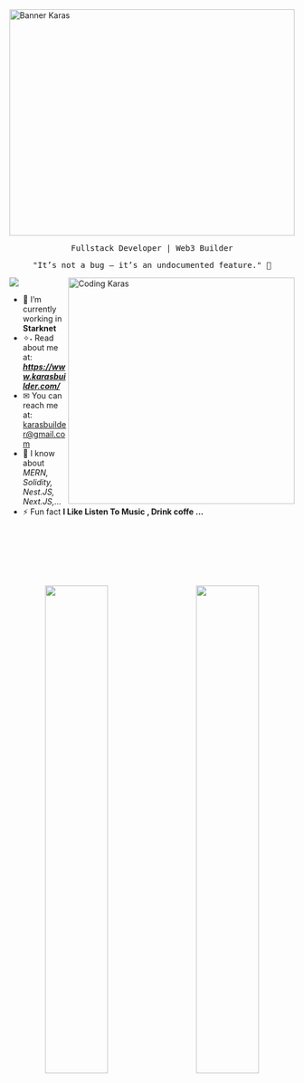 
<picture>
<img align="center" src="assets/banner.png" alt="Banner Karas" height="400px" width="100%" />
</picture>

<p align="center">
    <samp>
        Fullstack Developer | Web3 Builder
    </samp>
</p>
<p align="center">
    <samp>
        "It’s not a bug – it’s an undocumented feature." 👾️
    </samp>
</p>
<picture>
    <img  align="right" width='400px' alt="Coding Karas" src="assets/gif/giphy.gif" alt="Linked link of Karas"/>
</picture>



<p align="left">
   <img src="https://komarev.com/ghpvc/?username=karasbuilder&style=flat-square&color=f6b846">
</p>


<p align='left'>

- 🌱 I’m currently working in **Starknet**
- ✧˖ Read about me at: ***https://www.karasbuilder.com/***
- ✉ You can reach me at: karasbuilder@gmail.com
- 💬 I know about _MERN, Solidity, Nest.JS, Next.JS,..._
- ⚡ Fun fact **I Like Listen To Music , Drink coffe ...**
</p>


</p>
<br />
<br />
<br />
<br />
<br />
<br />
<div align="center">
    <picture>
      <img align="left" width="47%%" src="https://github-readme-stats-sigma-pink-77.vercel.app/api?username=karasbuilder&show_icons=true&theme=transparent" />
    </picture> 
    <picture>
      <img align="right" width="47%%" src="https://github-readme-stats-sigma-pink-77.vercel.app/api/top-langs/?username=karasbuilder&theme=transparent" />
    </picture>
</div>

